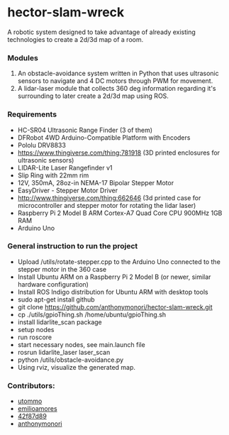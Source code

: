 # hector-slam-wreck
A robotic system designed to take advantage of already existing technologies to create a 2d/3d map of a room.

### Modules
1. An obstacle-avoidance system written in Python that uses ultrasonic sensors to navigate and 4 DC motors through PWM for movement.
2. A lidar-laser module that collects 360 deg information regarding it's surrounding to later create a 2d/3d map using ROS.

### Requirements
- HC-SR04 Ultrasonic Range Finder (3 of them)
- DFRobot 4WD Arduino-Compatible Platform with Encoders
- Pololu DRV8833
- https://www.thingiverse.com/thing:781918 (3D printed enclosures for ultrasonic sensors)
- LIDAR-Lite Laser Rangefinder v1
- Slip Ring with 22mm rim
- 12V, 350mA, 28oz-in NEMA-17 Bipolar Stepper Motor
- EasyDriver - Stepper Motor Driver
- http://www.thingiverse.com/thing:662646 (3d printed case for microcontroller and stepper motor for rotating the lidar laser)
- Raspberry Pi 2 Model B ARM Cortex-A7 Quad Core CPU 900MHz 1GB RAM
- Arduino Uno

### General instruction to run the project
- Upload /utils/rotate-stepper.cpp to the Arduino Uno connected to the stepper motor in the 360 case
- Install Ubuntu ARM on a Raspberry Pi 2 Model B (or newer, similar hardware configuration)
- Install ROS Indigo distribution for Ubuntu ARM with desktop tools
- sudo apt-get install github
- git clone https://github.com/anthonymonori/hector-slam-wreck.git
- cp ./utils/gpioThing.sh /home/ubuntu/gpioThing.sh
- install lidarlite_scan package
- setup nodes
- run roscore
- start necessary nodes, see main.launch file
- rosrun lidarlite_laser laser_scan
- python /utils/obstacle-avoidance.py
- Using rviz, visualize the generated map.

### Contributors:
- [utommo](https://github.com/utommo)
- [emilioamores](https://github.com/emilioamores)
- [42f87d89](https://github.com/42f87d89)
- [anthonymonori](https://github.com/anthonymonori)
